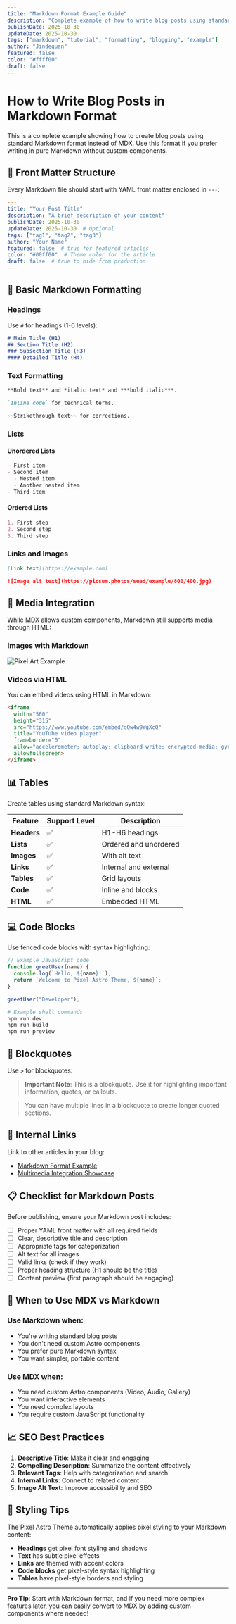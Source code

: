 ```yaml
---
title: "Markdown Format Example Guide"
description: "Complete example of how to write blog posts using standard Markdown format with Pixel Astro Theme"
publishDate: 2025-10-30
updateDate: 2025-10-30
tags: ["markdown", "tutorial", "formatting", "blogging", "example"]
author: "Jindequan"
featured: false
color: "#ffff00"
draft: false
---
```


# How to Write Blog Posts in Markdown Format

This is a complete example showing how to create blog posts using standard Markdown format instead of MDX. Use this format if you prefer writing in pure Markdown without custom components.

## 🎯 Front Matter Structure

Every Markdown file should start with YAML front matter enclosed in `---`:

```yaml
---
title: "Your Post Title"
description: "A brief description of your content"
publishDate: 2025-10-30
updateDate: 2025-10-30  # Optional
tags: ["tag1", "tag2", "tag3"]
author: "Your Name"
featured: false  # true for featured articles
color: "#00ff00"  # Theme color for the article
draft: false  # true to hide from production
---
```

## 📝 Basic Markdown Formatting

### Headings

Use `#` for headings (1-6 levels):

```markdown
# Main Title (H1)
## Section Title (H2)
### Subsection Title (H3)
#### Detailed Title (H4)
```

### Text Formatting

```markdown
**Bold text** and *italic text* and ***bold italic***.

`Inline code` for technical terms.

~~Strikethrough text~~ for corrections.
```

### Lists

#### Unordered Lists

```markdown
- First item
- Second item
  - Nested item
  - Another nested item
- Third item
```

#### Ordered Lists

```markdown
1. First step
2. Second step
3. Third step
```

### Links and Images

```markdown
[Link text](https://example.com)

![Image alt text](https://picsum.photos/seed/example/800/400.jpg)
```

## 🎨 Media Integration

While MDX allows custom components, Markdown still supports media through HTML:

### Images with Markdown

![Pixel Art Example](https://picsum.photos/seed/pixel-art-example/800/400.jpg)

### Videos via HTML

You can embed videos using HTML in Markdown:

```html
<iframe
  width="560"
  height="315"
  src="https://www.youtube.com/embed/dQw4w9WgXcQ"
  title="YouTube video player"
  frameborder="0"
  allow="accelerometer; autoplay; clipboard-write; encrypted-media; gyroscope; picture-in-picture"
  allowfullscreen>
</iframe>
```

## 📊 Tables

Create tables using standard Markdown syntax:

| Feature | Support Level | Description |
|---------|---------------|-------------|
| **Headers** | ✅ | H1-H6 headings |
| **Lists** | ✅ | Ordered and unordered |
| **Images** | ✅ | With alt text |
| **Links** | ✅ | Internal and external |
| **Tables** | ✅ | Grid layouts |
| **Code** | ✅ | Inline and blocks |
| **HTML** | ✅ | Embedded HTML |

## 💻 Code Blocks

Use fenced code blocks with syntax highlighting:

```javascript
// Example JavaScript code
function greetUser(name) {
  console.log(`Hello, ${name}!`);
  return `Welcome to Pixel Astro Theme, ${name}`;
}

greetUser("Developer");
```

```bash
# Example shell commands
npm run dev
npm run build
npm run preview
```

## 📝 Blockquotes

Use `>` for blockquotes:

> **Important Note**: This is a blockquote. Use it for highlighting important information, quotes, or callouts.

> You can have multiple lines in a blockquote to create longer quoted sections.

## 🔗 Internal Links

Link to other articles in your blog:

- [Markdown Format Example](/articles/markdown-example.md)
- [Multimedia Integration Showcase](/articles/multimedia-showcase.md)

## 📋 Checklist for Markdown Posts

Before publishing, ensure your Markdown post includes:

- [ ] Proper YAML front matter with all required fields
- [ ] Clear, descriptive title and description
- [ ] Appropriate tags for categorization
- [ ] Alt text for all images
- [ ] Valid links (check if they work)
- [ ] Proper heading structure (H1 should be the title)
- [ ] Content preview (first paragraph should be engaging)

## 🚀 When to Use MDX vs Markdown

### Use Markdown when:
- You're writing standard blog posts
- You don't need custom Astro components
- You prefer pure Markdown syntax
- You want simpler, portable content

### Use MDX when:
- You need custom Astro components (Video, Audio, Gallery)
- You want interactive elements
- You need complex layouts
- You require custom JavaScript functionality

## 📈 SEO Best Practices

1. **Descriptive Title**: Make it clear and engaging
2. **Compelling Description**: Summarize the content effectively
3. **Relevant Tags**: Help with categorization and search
4. **Internal Links**: Connect to related content
5. **Image Alt Text**: Improve accessibility and SEO

## 🎨 Styling Tips

The Pixel Astro Theme automatically applies pixel styling to your Markdown content:

- **Headings** get pixel font styling and shadows
- **Text** has subtle pixel effects
- **Links** are themed with accent colors
- **Code blocks** get pixel-style syntax highlighting
- **Tables** have pixel-style borders and styling

---

**Pro Tip**: Start with Markdown format, and if you need more complex features later, you can easily convert to MDX by adding custom components where needed!